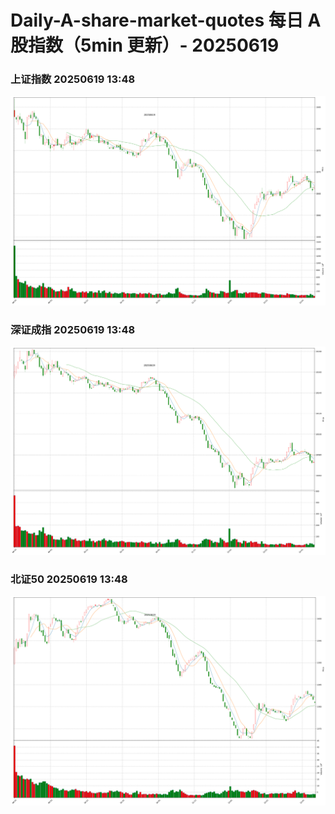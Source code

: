 
# Daily-A-share-market-quotes 每日 A 股指数（5min 更新）- 20250619

### 上证指数 20250619 13:48
![](./fig/2025/6/20250619-sh000001.png)

### 深证成指 20250619 13:48
![](./fig/2025/6/20250619-sz399001.png)

### 北证50 20250619 13:48
![](./fig/2025/6/20250619-bj899050.png)
